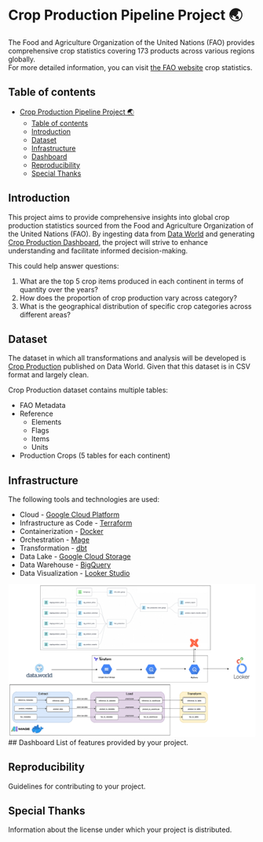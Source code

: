# Crop Production Pipeline Project 🌏

The Food and Agriculture Organization of the United Nations (FAO) provides comprehensive crop statistics covering 173 products across various regions globally. <br>
For more detailed information, you can visit <a href = "https://www.fao.org/faostat/en/#data">the FAO website</a> crop statistics.

## Table of contents

- [Crop Production Pipeline Project 🌏](#crop-production-pipeline-project-)
  - [Table of contents](#table-of-contents)
  - [Introduction](#introduction)
  - [Dataset](#dataset)
  - [Infrastructure](#infrastructure)
  - [Dashboard](#dashboard)
  - [Reproducibility](#reproducibility)
  - [Special Thanks](#special-thanks)

## Introduction

This project aims to provide comprehensive insights into global crop production statistics sourced from the Food and Agriculture Organization of the United Nations (FAO). By ingesting data from <a href = "https://data.world/agriculture/crop-production">Data World</a> and generating <a href = "https://lookerstudio.google.com/reporting/f62e4703-b18e-491c-97f5-c34551975fa4">Crop Production Dashboard</a>, the project will strive to enhance understanding and facilitate informed decision-making. <br>

This could help answer questions:
<ol>
    <li>What are the top 5 crop items produced in each continent in terms of quantity over the years?</li>
    <li>How does the proportion of crop production vary across category?</li>
    <li>What is the geographical distribution of specific crop categories across different areas?</li>
</ol>

## Dataset
The dataset in which all transformations and analysis will be developed is <a href = "https://data.world/agriculture/crop-production">Crop Production</a> published on Data World. Given that this dataset is in CSV format and largely clean. <br>

Crop Production dataset contains multiple tables:
- FAO Metadata
- Reference
  - Elements
  - Flags
  - Items
  - Units
- Production Crops (5 tables for each continent)

## Infrastructure
The following tools and technologies are used:
- Cloud - <a href = "https://cloud.google.com/?hl=en">Google Cloud Platform</a>
- Infrastructure as Code - <a href = "https://www.terraform.io/">Terraform</a>
- Containerization - <a href = "https://www.docker.com/">Docker</a>
- Orchestration - <a href = "https://www.mage.ai/">Mage</a>
- Transformation - <a href = "https://cloud.getdbt.com/">dbt</a>
- Data Lake - <a href = "https://cloud.google.com/storage?hl=en">Google Cloud Storage</a>
- Data Warehouse - <a href = "https://cloud.google.com/bigquery?hl=en">BigQuery</a>
- Data Visualization - <a href = "https://lookerstudio.google.com/">Looker Studio</a>
<img src="/images/infrastructure.jpg">
## Dashboard
List of features provided by your project.

## Reproducibility
Guidelines for contributing to your project.

## Special Thanks
Information about the license under which your project is distributed.
